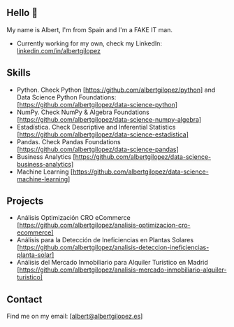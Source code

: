 ## Hello 👋

My name is Albert, I'm from Spain and I'm a FAKE IT man.

* Currently working for my own, check my LinkedIn: [linkedin.com/in/albertgilopez](https://www.linkedin.com/in/albertgilopez/)

## Skills

* Python. Check Python [https://github.com/albertgilopez/python] and Data Science Python Foundations: [https://github.com/albertgilopez/data-science-python]
* NumPy. Check NumPy & Algebra Foundations [https://github.com/albertgilopez/data-science-numpy-algebra]
* Estadística. Check Descriptive and Inferential Statistics [https://github.com/albertgilopez/data-science-estadistica]
* Pandas. Check Pandas Foundations [https://github.com/albertgilopez/data-science-pandas]
* Business Analytics [https://github.com/albertgilopez/data-science-business-analytics]
* Machine Learning [https://github.com/albertgilopez/data-science-machine-learning]

## Projects

* Análisis Optimización CRO eCommerce [https://github.com/albertgilopez/analisis-optimizacion-cro-ecommerce]
* Análisis para la Detección de Ineficiencias en Plantas Solares [https://github.com/albertgilopez/analisis-deteccion-ineficiencias-planta-solar]
* Análisis del Mercado Inmobiliario para Alquiler Turístico en Madrid [https://github.com/albertgilopez/analisis-mercado-inmobiliario-alquiler-turistico]
  
## Contact

Find me on my email: [albert@albertgilopez.es]
